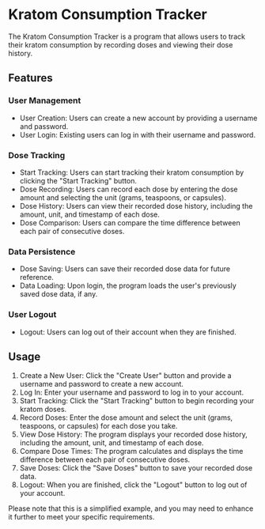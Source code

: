 # Kratom Consumption Tracker

The Kratom Consumption Tracker is a program that allows users to track their kratom consumption by recording doses and viewing their dose history.

## Features

### User Management

- User Creation: Users can create a new account by providing a username and password.
- User Login: Existing users can log in with their username and password.

### Dose Tracking

- Start Tracking: Users can start tracking their kratom consumption by clicking the "Start Tracking" button.
- Dose Recording: Users can record each dose by entering the dose amount and selecting the unit (grams, teaspoons, or capsules).
- Dose History: Users can view their recorded dose history, including the amount, unit, and timestamp of each dose.
- Dose Comparison: Users can compare the time difference between each pair of consecutive doses.

### Data Persistence

- Dose Saving: Users can save their recorded dose data for future reference.
- Data Loading: Upon login, the program loads the user's previously saved dose data, if any.

### User Logout

- Logout: Users can log out of their account when they are finished.

## Usage

1. Create a New User: Click the "Create User" button and provide a username and password to create a new account.
2. Log In: Enter your username and password to log in to your account.
3. Start Tracking: Click the "Start Tracking" button to begin recording your kratom doses.
4. Record Doses: Enter the dose amount and select the unit (grams, teaspoons, or capsules) for each dose you take.
5. View Dose History: The program displays your recorded dose history, including the amount, unit, and timestamp of each dose.
6. Compare Dose Times: The program calculates and displays the time difference between each pair of consecutive doses.
7. Save Doses: Click the "Save Doses" button to save your recorded dose data.
8. Logout: When you are finished, click the "Logout" button to log out of your account.

Please note that this is a simplified example, and you may need to enhance it further to meet your specific requirements.

